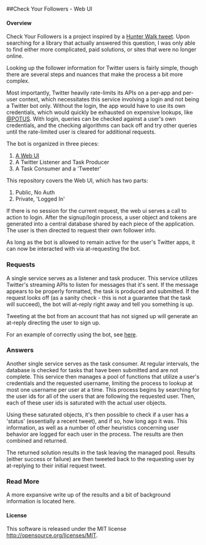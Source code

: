 ##Check Your Followers - Web UI


#### Overview

Check Your Followers is a project inspired by a [Hunter Walk tweet](https://twitter.com/hunterwalk/status/627858565890338816). Upon searching for a library that actually answered this question, I was only able to find either more complicated, paid solutions, or sites that were no longer online.

Looking up the follower information for Twitter users is fairly simple, though there are several steps and nuances that make the process a bit more complex.

Most importantly, Twitter heavily rate-limits its APIs on a per-app and per-user context, which necessitates this service involving a login and not being a Twitter bot only. Without the login, the app would have to use its own credentials, which would quickly be exhausted on expensive lookups, like [@POTUS](https://twitter.com/potus). With login, queries can be checked against a user's own credentials, and the checking algorithms can back off and try other queries until the rate-limited user is cleared for additional requests.

The bot is organized in three pieces:

1. [A Web UI](https://github.com/joshdickson40/checkyourfollowers-web/blob/master/README.md)
2. A Twitter Listener and Task Producer
3. A Task Consumer and a 'Tweeter'

This repository covers the Web UI, which has two parts:

1. Public, No Auth
2. Private, 'Logged In'

If there is no session for the current request, the web ui serves a call to action to login. After the signup/login process, a user object and tokens are generated into a central database shared by each piece of the application. The user is then directed to request their own follower info.

As long as the bot is allowed to remain active for the user's Twitter apps, it can now be interacted with via at-requesting the bot.


### Requests

A single service serves as a listener and task producer. This service utilizes Twitter's streaming APIs to listen for messages that it's sent. If the message appears to be properly formatted, the task is produced and submitted. If the request looks off (as a sanity check - this is not a guarantee that the task will succeed), the bot will at-reply right away and tell you something is up.

Tweeting at the bot from an account that has not signed up will generate an at-reply directing the user to sign up.

For an example of correctly using the bot, see [here](https://twitter.com/followcheckbot/status/628443992577961984).


### Answers

Another single service serves as the task consumer. At regular intervals, the database is checked for tasks that have been submitted and are not complete. This service then manages a pool of functions that utilize a user's credentials and the requested username, limiting the process to lookup at most one username per user at a time. This process begins by searching for the user ids for all of the users that are following the requested user. Then, each of these user ids is saturated with the actual user objects.

Using these saturated objects, it's then possible to check if a user has a 'status' (essentially a recent tweet), and if so, how long ago it was. This information, as well as a number of other heuristics concerning user behavior are logged for each user in the process. The results are then combined and returned.

The returned solution results in the task leaving the managed pool. Results (either success or failure) are then tweeted back to the requesting user by at-replying to their initial request tweet.



### Read More

A more expansive write up of the results and a bit of background information is located here.



#### License

This software is released under the MIT license http://opensource.org/licenses/MIT.
